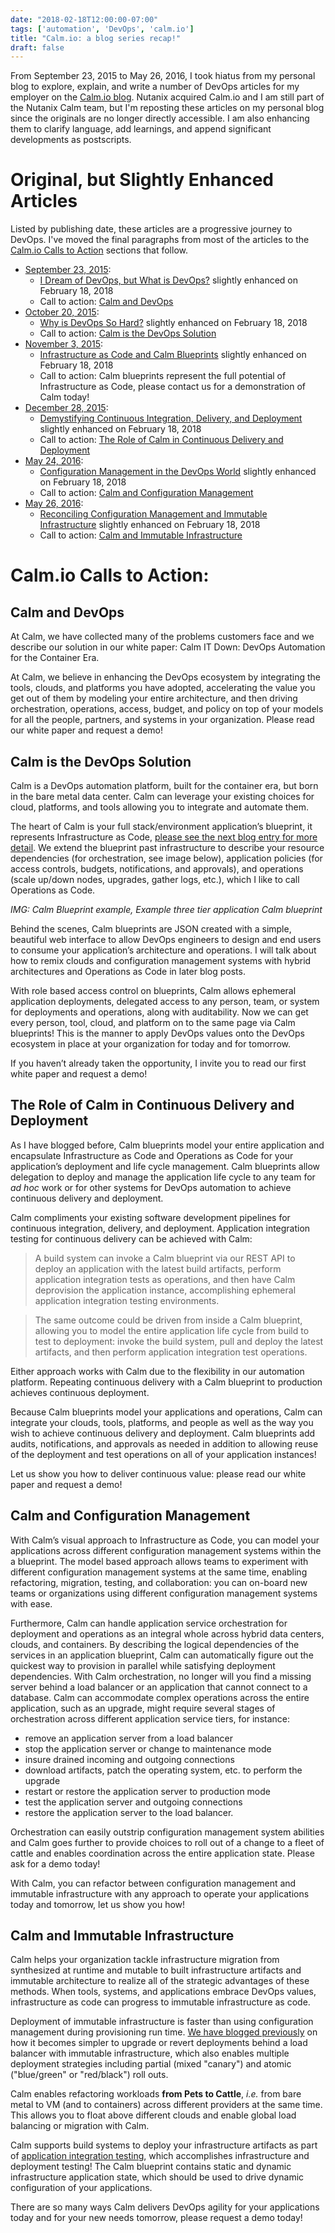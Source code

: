 ```yaml
---
date: "2018-02-18T12:00:00-07:00"
tags: ['automation', 'DevOps', 'calm.io']
title: "Calm.io: a blog series recap!"
draft: false
---
```

From September 23, 2015 to May 26, 2016,
 I took hiatus from my personal blog to explore, explain, and write a number
 of DevOps articles for my employer on the
 [Calm.io blog](http://calm.io/author/mark). Nutanix acquired Calm.io and I
 am still part of the Nutanix Calm team, but I'm reposting these articles on
 my personal blog since the originals are no longer directly accessible.
 I am also enhancing them to clarify language, add learnings,
 and append significant developments as postscripts.
<!--more-->

# Original, but Slightly Enhanced Articles #

Listed by publishing date, these articles are a progressive journey to DevOps.
I've moved the final paragraphs from most of the articles to the
 [Calm.io Calls to Action](#calm-io-calls-to-action) sections that follow.

* [September 23, 2015](http://calm.io/2015/09/23/i-dream-of-devops-but-what-is-devops/):
  * [I Dream of DevOps, but What is DevOps?](/post/calm.io-recap/calm.io-i-dream-of-devops-but-what-is-devops/)
  slightly enhanced on February 18, 2018
  * Call to action: [Calm and DevOps](#calm-and-devops)
* [October 20, 2015](http://calm.io/2015/10/20/why-is-devops-so-hard/):
  * [Why is DevOps So Hard?](/post/calm.io-recap/calm.io-why-is-devops-so-hard/)
  slightly enhanced on February 18, 2018
  * Call to action: [Calm is the DevOps Solution](#calm-is-the-devops-solution)
* [November 3, 2015](http://calm.io/2015/11/03/infrastructure-as-code-and-calm-blueprints/):
  * [Infrastructure as Code and Calm Blueprints](/post/calm.io-recap/calm.io-infrastructure-as-code-and-calm-blueprints/)
  slightly enhanced on February 18, 2018
  * Call to action: Calm blueprints represent the full potential of Infrastructure as Code, please contact us for a demonstration of Calm today!
* [December 28, 2015](http://calm.io/2015/12/28/demystifying-continuous-integration-delivery-and-deployment/):
  * [Demystifying Continuous Integration, Delivery, and Deployment](/post/calm.io-recap/calm.io-demystifying-continuous-integration-delivery-and-deployment/)
  slightly enhanced on February 18, 2018
  * Call to action:
  [The Role of Calm in Continuous Delivery and Deployment](#the-role-of-calm-in-continuous-delivery-and-deployment)
* [May 24, 2016](http://calm.io/2016/05/24/configuration-management-in-the-devops-world/):
  * [Configuration Management in the DevOps World](/post/calm.io-recap/calm.io-configuration-management-in-the-devops-world/)
  slightly enhanced on February 18, 2018
  * Call to action: [Calm and Configuration Management](#calm-and-configuration-management)
* [May 26, 2016](http://calm.io/2016/05/26/reconciling-configuration-management-and-immutable-infrastructure/):
  * [Reconciling Configuration Management and Immutable Infrastructure](/post/calm.io-recap/calm.io-reconciling_configuration_management_and_immutable_infrastructure)
  slightly enhanced on February 18, 2018
  * Call to action:
  [Calm and Immutable Infrastructure](#calm-and-immutable-infrastructure)

# Calm.io Calls to Action: #

## Calm and DevOps ##

At Calm, we have collected many of the problems customers face and we describe our solution in our white paper: Calm IT Down: DevOps Automation for the Container Era.

At Calm, we believe in enhancing the DevOps ecosystem by integrating the tools, clouds, and platforms you have adopted, accelerating the value you get out of them by modeling your entire architecture, and then driving orchestration, operations, access, budget, and policy on top of your models for all the people, partners, and systems in your organization. Please read our white paper and request a demo!

## Calm is the DevOps Solution ##

Calm is a DevOps automation platform, built for the container era, but born in the bare metal data center. Calm can leverage your existing choices for cloud, platforms, and tools allowing you to integrate and automate them.

The heart of Calm is your full stack/environment application’s blueprint,
 it represents Infrastructure as Code, [please see the next blog entry
 for more detail](/post/calm.io-recap/calm.io-infrastructure-as-code-and-calm-blueprints/).
 We extend the blueprint past infrastructure to describe your resource
 dependencies (for orchestration, see image below), application policies
 (for access controls, budgets, notifications, and approvals),
 and operations (scale up/down nodes, upgrades, gather logs, etc.),
 which I like to call Operations as Code.

*IMG: Calm Blueprint example, Example three tier application Calm blueprint*

Behind the scenes, Calm blueprints are JSON created with a simple, beautiful web interface to allow DevOps engineers to design and end users to consume your application’s architecture and operations. I will talk about how to remix clouds and configuration management systems with hybrid architectures and Operations as Code in later blog posts.

With role based access control on blueprints, Calm allows ephemeral application deployments, delegated access to any person, team, or system for deployments and operations, along with auditability. Now we can get every person, tool, cloud, and platform on to the same page via Calm blueprints! This is the manner to apply DevOps values onto the DevOps ecosystem in place at your organization for today and for tomorrow.

If you haven’t already taken the opportunity, I invite you to read our first white paper and request a demo!

## The Role of Calm in Continuous Delivery and Deployment ##

As I have blogged before, Calm blueprints model your entire application and encapsulate Infrastructure as Code and Operations as Code for your application’s deployment and life cycle management. Calm blueprints allow delegation to deploy and manage the application life cycle to any team for *ad hoc* work or for other systems for DevOps automation to achieve continuous delivery and deployment.

Calm compliments your existing software development pipelines for continuous integration, delivery, and deployment. Application integration testing for continuous delivery can be achieved with Calm:

> A build system can invoke a Calm blueprint via our REST API to deploy an application with the latest build artifacts, perform application integration tests as operations, and then have Calm deprovision the application instance,
accomplishing ephemeral application integration testing environments.

> The same outcome could be driven from inside a Calm blueprint, allowing you to model the entire application life cycle from build to test to deployment: invoke the build system, pull and deploy the latest artifacts, and then perform application integration test operations.

Either approach works with Calm due to the flexibility in our automation platform. Repeating continuous delivery with a Calm blueprint to production achieves continuous deployment.

Because Calm blueprints model your applications and operations, Calm can integrate your clouds, tools, platforms, and people as well as the way you wish to achieve continuous delivery and deployment. Calm blueprints add audits, notifications, and approvals as needed in addition to allowing reuse of the deployment and test operations on all of your application instances!

Let us show you how to deliver continuous value: please read our white paper and request a demo!

## Calm and Configuration Management ##

With Calm’s visual approach to Infrastructure as Code, you can model your applications across different configuration management systems within the a blueprint. The model based approach allows teams to experiment with different configuration management systems at the same time, enabling refactoring, migration, testing, and collaboration: you can on-board new teams or organizations using different configuration management systems with ease.

Furthermore, Calm can handle application service orchestration for deployment and operations as an integral whole across hybrid data centers, clouds, and containers. By describing the logical dependencies of the services in an application blueprint, Calm can automatically figure out the quickest way to provision in parallel while satisfying deployment dependencies. With Calm orchestration, no longer will you find a missing server behind a load balancer or an application that cannot connect to a database. Calm can accommodate complex operations across the entire application, such as an upgrade, might require several stages of orchestration across different application service tiers, for instance:

* remove an application server from a load balancer
* stop the application server or change to maintenance mode
* insure drained incoming and outgoing connections
* download artifacts, patch the operating system, etc. to perform the upgrade
* restart or restore the application server to production mode
* test the application server and outgoing connections
* restore the application server to the load balancer.

Orchestration can easily outstrip configuration management system abilities and Calm goes further to provide choices to roll out of a change to a fleet of cattle and enables coordination across the entire application state. Please ask for a demo today!

With Calm, you can refactor between configuration management
and immutable infrastructure with any approach to operate your applications
today and tomorrow, let us show you how!

## Calm and Immutable Infrastructure ##

Calm helps your organization tackle infrastructure migration from synthesized
 at runtime and mutable to built infrastructure artifacts and immutable
 architecture to realize all of the strategic
 advantages of these methods. When tools, systems, and applications embrace
 DevOps values, infrastructure as code can progress to immutable
 infrastructure as code.

Deployment of immutable infrastructure is faster than using configuration
 management during provisioning run time.
 [We have blogged previously](http://www.calm.io/2016/06/09/building-a-cicd-pipeline-with-docker-and-calm-part-2/)
 on how it becomes simpler to upgrade or revert deployments behind a
 load balancer with immutable infrastructure, which also enables multiple
 deployment strategies including partial (mixed "canary")
 and atomic ("blue/green" or "red/black") roll outs.

Calm enables refactoring workloads __from Pets to Cattle__,
 *i.e.* from bare metal to VM (and to containers) across different providers
 at the same time. This allows you to float above different clouds
 and enable global load balancing or migration with Calm.

Calm supports build systems to deploy your infrastructure artifacts as part of
 [application integration testing](/post/calm.io-recap/calm.io-demystifying-continuous-integration-delivery-and-deployment/),
 which accomplishes infrastructure and deployment testing!
 The Calm blueprint contains static and dynamic
 infrastructure application state, which should be used to drive dynamic
 configuration of your applications.

There are so many ways Calm delivers DevOps agility for your applications
 today and for your new needs tomorrow, please request a demo today!
